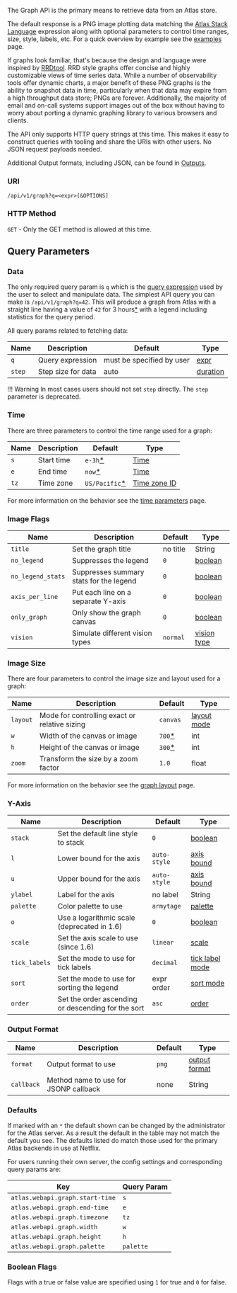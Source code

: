 The Graph API is the primary means to retrieve data from an Atlas store.

The default response is a PNG image plotting data matching the
[Atlas Stack Language](../../asl/tutorial.md) expression along with optional parameters
to control time ranges, size, style, labels, etc. For a quick overview by example see
the [examples](examples.md) page.

If graphs look familiar, that's because the design and language were inspired by
[RRDtool](https://oss.oetiker.ch/rrdtool/). RRD style graphs offer concise and highly
customizable views of time series data. While a number of observability tools offer
dynamic charts, a major benefit of these PNG graphs is the ability to snapshot data
in time, particularly when that data may expire from a high throughput data store;
PNGs are forever. Additionally, the majority of email and on-call systems support
images out of the box without having to worry about porting a dynamic graphing
library to various browsers and clients.

The API only supports HTTP query strings at this time. This makes it easy to construct
queries with tooling and share the URIs with other users. No JSON request payloads needed.

Additional Output formats, including JSON, can be found in [Outputs](outputs.md).

### URI

`/api/v1/graph?q=<expr>[&OPTIONS]`

### HTTP Method

`GET` - Only the GET method is allowed at this time.

## Query Parameters

### Data

The only required query param is `q` which is the [query expression](../../asl/tutorial.md)
used by the user to select and manipulate data. The simplest API query you can make is
`/api/v1/graph?q=42`. This will produce a graph from Atlas with a straight line having a
value of `42` for 3 hours[*](#defaults) with a legend including statistics for the query period.

All query params related to fetching data:

| Name   | Description           | Default                    | Type                                 |
|--------|-----------------------|----------------------------|--------------------------------------|
| `q`    | Query expression      | must be specified by user  | [expr](../../asl/tutorial.md)               |
| `step` | Step size for data    | auto                       | [duration](../time-parameters.md#durations) |

!!! Warning
    In most cases users should not set `step` directly. The `step` parameter
    is deprecated.

### Time

There are three parameters to control the time range used for a graph:

| Name   | Description | Default                    | Type |
|--------|-------------|----------------------------|------|
| `s`    | Start time  | `e-3h`[*](#defaults)       | [Time](../time-parameters.md#time)              |
| `e`    | End time    | `now`[*](#defaults)        | [Time](../time-parameters.md#time)              |
| `tz`   | Time zone   | `US/Pacific`[*](#defaults) | [Time zone ID](../time-parameters.md#time-zone) |

For more information on the behavior see the [time parameters](../time-parameters.md) page.

### Image Flags

| Name              | Description                              | Default      | Type                        |
|-------------------|------------------------------------------|--------------|-----------------------------|
| `title`           | Set the graph title                      | no title     | String                      |
| `no_legend`       | Suppresses the legend                    | `0`          | [boolean](#boolean-flags)   |
| `no_legend_stats` | Suppresses summary stats for the legend  | `0`          | [boolean](#boolean-flags)   |
| `axis_per_line`   | Put each line on a separate Y-axis       | `0`          | [boolean](#boolean-flags)   |
| `only_graph`      | Only show the graph canvas               | `0`          | [boolean](#boolean-flags)   |
| `vision`          | Simulate different vision types          | `normal`     | [vision type](vision.md) |

### Image Size

There are four parameters to control the image size and layout used for a graph:

| Name     | Description                                    | Default             | Type                              |
|----------|------------------------------------------------|---------------------|-----------------------------------|
| `layout` | Mode for controlling exact or relative sizing  | `canvas`            | [layout mode](layout.md#modes) |
| `w`      | Width of the canvas or image                   | `700`[*](#defaults) | int                               |
| `h`      | Height of the canvas or image                  | `300`[*](#defaults) | int                               |
| `zoom`   | Transform the size by a zoom factor            | `1.0`               | float                             |

For more information on the behavior see the [graph layout](layout.md) page.

### Y-Axis

| Name             | Description                                        | Default      | Type                               |
|------------------|----------------------------------------------------|--------------|------------------------------------|
| `stack`          | Set the default line style to stack                | `0`          | [boolean](#boolean-flags)          |
| `l`              | Lower bound for the axis                           | `auto-style` | [axis bound](axis-bounds.md)          |
| `u`              | Upper bound for the axis                           | `auto-style` | [axis bound](axis-bounds.md)          |
| `ylabel`         | Label for the axis                                 | no label     | String                             |
| `palette`        | Color palette to use                               | `armytage`   | [palette](color-palettes.md)          |
| `o`              | Use a logarithmic scale (deprecated in 1.6)        | `0`          | [boolean](#boolean-flags)          |
| `scale`          | Set the axis scale to use (since 1.6)              | `linear`     | [scale](axis-scale.md)                |
| `tick_labels`    | Set the mode to use for tick labels                | `decimal`    | [tick label mode](tick.md)     |
| `sort`           | Set the mode to use for sorting the legend         | expr order   | [sort mode](legends.md#sorting-modes) |
| `order`          | Set the order ascending or descending for the sort | `asc`        | [order](legends.md#sorting-order)     |

### Output Format

| Name        | Description                            | Default   | Type                                  |
|-------------|----------------------------------------|-----------|---------------------------------------|
| `format`    | Output format to use                   | `png`     | [output format](outputs.md)       |
| `callback`  | Method name to use for JSONP callback  | none      | String                                |

### Defaults

If marked with an `*` the default shown can be changed by the administrator for the Atlas server. As a result
the default in the table may not match the default you see. The defaults listed do match those used for the
primary Atlas backends in use at Netflix.

For users running their own server, the config settings and corresponding query params are:

| Key                                   | Query Param |
|---------------------------------------|-------------|
| `atlas.webapi.graph.start-time`       | `s`         |
| `atlas.webapi.graph.end-time`         | `e`         |
| `atlas.webapi.graph.timezone`         | `tz`        |
| `atlas.webapi.graph.width`            | `w`         |
| `atlas.webapi.graph.height`           | `h`         |
| `atlas.webapi.graph.palette`          | `palette`   |

### Boolean Flags

Flags with a true or false value are specified using `1` for true and `0` for false.
